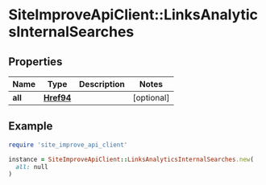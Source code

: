 # SiteImproveApiClient::LinksAnalyticsInternalSearches

## Properties

| Name | Type | Description | Notes |
| ---- | ---- | ----------- | ----- |
| **all** | [**Href94**](Href94.md) |  | [optional] |

## Example

```ruby
require 'site_improve_api_client'

instance = SiteImproveApiClient::LinksAnalyticsInternalSearches.new(
  all: null
)
```

